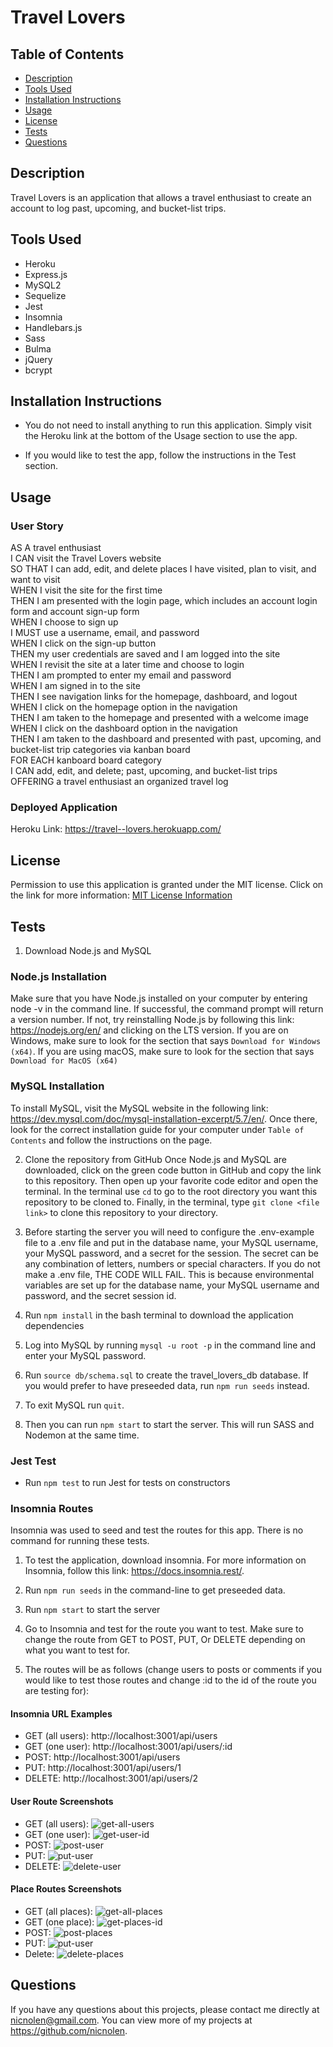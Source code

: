 
# Travel Lovers

## Table of Contents
* [Description](#description)
* [Tools Used](#tools-used)
* [Installation Instructions](#installation-instructions)
* [Usage](#usage)
* [License](#license)
* [Tests](#tests)
* [Questions](#questions)

## Description
Travel Lovers is an application that allows a travel enthusiast to create an account to log past, upcoming, and bucket-list trips.

## Tools Used
* Heroku
* Express.js
* MySQL2
* Sequelize
* Jest
* Insomnia
* Handlebars.js
* Sass
* Bulma
* jQuery
* bcrypt

## Installation Instructions

- You do not need to install anything to run this application. Simply visit the Heroku link at the bottom of the Usage section to use the app.

- If you would like to test the app, follow the instructions in the Test section.

## Usage 
### User Story
AS A travel enthusiast </br>
I CAN visit the Travel Lovers website </br>
SO THAT I can add, edit, and delete places I have visited, plan to visit, and want to visit </br>
WHEN I visit the site for the first time </br>
THEN I am presented with the login page, which includes an account login form and account sign-up form </br>
WHEN I choose to sign up </br>
I MUST use a username, email, and password </br>
WHEN I click on the sign-up button </br>
THEN my user credentials are saved and I am logged into the site </br>
WHEN I revisit the site at a later time and choose to login </br>
THEN I am prompted to enter my email and password </br>
WHEN I am signed in to the site </br>
THEN I see navigation links for the homepage, dashboard, and logout </br>
WHEN I click on the homepage option in the navigation </br>
THEN I am taken to the homepage and presented with a welcome image </br>
WHEN I click on the dashboard option in the navigation </br>
THEN I am taken to the dashboard and presented with past, upcoming, and bucket-list trip categories via kanban board </br>
FOR EACH kanboard board category </br>
I CAN add, edit, and delete; past, upcoming, and bucket-list trips </br>
OFFERING a travel enthusiast an organized travel log

### Deployed Application
Heroku Link: https://travel--lovers.herokuapp.com/

## License

Permission to use this application is granted under the MIT license.
Click on the link for more information: [MIT License Information](https://opensource.org/licenses/MIT)

## Tests
1. Download Node.js and MySQL
### Node.js Installation

Make sure that you have Node.js installed on your computer by entering node -v in the command line. If successful, the command prompt will return a version number. If not, try reinstalling Node.js by following this link: https://nodejs.org/en/ and clicking on the LTS version. If you are on Windows, make sure to look for the section that says `Download for Windows (x64)`. If you are using macOS, make sure to look for the section that says `Download for MacOS (x64)`

### MySQL Installation

To install MySQL, visit the MySQL website in the following link: https://dev.mysql.com/doc/mysql-installation-excerpt/5.7/en/. Once there, look for the correct installation guide for your computer under `Table of Contents` and follow the instructions on the page. 

2. Clone the repository from GitHub
Once Node.js and MySQL are downloaded, click on the green code button in GitHub and copy the link to this repository. Then open up your favorite code editor and open the terminal. In the terminal use `cd` to go to the root directory you want this repository to be cloned to. Finally, in the terminal, type `git clone <file link>` to clone this repository to your directory.

3. Before starting the server you will need to configure the .env-example file to a .env file and put in the database name, your MySQL username, your MySQL password, and a secret for the session. The secret can be any combination of letters, numbers or special characters. If you do not make a .env file, THE CODE WILL FAIL. This is because environmental variables are set up for the database name, your MySQL username and password, and the secret session id.

4. Run `npm install` in the bash terminal to download the application dependencies

5. Log into MySQL by running `mysql -u root -p` in the command line and enter your MySQL password. 

6. Run `source db/schema.sql` to create the travel_lovers_db database. If you would prefer to have preseeded data, run `npm run seeds` instead.

7. To exit MySQL run `quit`. 

8. Then you can run `npm start` to start the server. This will run SASS and Nodemon at the same time. 


### Jest Test
* Run `npm test` to run Jest for tests on constructors
### Insomnia Routes
Insomnia was used to seed and test the routes for this app. There is no command for running these tests. 
1. To test the application, download insomnia. For more information on Insomnia, follow this link: https://docs.insomnia.rest/.

2. Run `npm run seeds` in the command-line to get preseeded data. 

3. Run `npm start` to start the server

4. Go to Insomnia and test for the route you want to test. Make sure to change the route from GET to POST, PUT, Or DELETE depending on what you want to test for. 

5. The routes will be as follows (change users to posts or comments if you would like to test those routes and change :id to the id of the route you are testing for):

#### Insomnia URL Examples
- GET (all users): http://localhost:3001/api/users 
- GET (one user): http://localhost:3001/api/users/:id
- POST: http://localhost:3001/api/users
- PUT: http://localhost:3001/api/users/1
- DELETE: http://localhost:3001/api/users/2

#### User Route Screenshots

- GET (all users): ![get-all-users](https://user-images.githubusercontent.com/91860506/155267388-758fb92a-10fa-472d-9b2d-db3bba1e585a.png)
- GET (one user): ![get-user-id](https://user-images.githubusercontent.com/91860506/155267408-b0306e94-1123-45e1-8a0f-c0673f31f69f.png)
- POST: ![post-user](https://user-images.githubusercontent.com/91860506/155267423-17beae31-ad4a-487a-ab03-cd7bed5e240d.png)
- PUT: ![put-user](https://user-images.githubusercontent.com/91860506/155267432-d3a9a5ce-c281-49cb-bc17-e45b63b07d82.png)
- DELETE: ![delete-user](https://user-images.githubusercontent.com/91860506/155267371-b4e3d96b-a48a-48ca-9d64-cdf13aab3f00.png)

#### Place Routes Screenshots

- GET (all places): ![get-all-places](https://user-images.githubusercontent.com/91860506/155267380-89507b61-a957-4bbf-9d26-a01b63cc25de.PNG)
- GET (one place): ![get-places-id](https://user-images.githubusercontent.com/91860506/155267400-19b6c594-2947-44d8-8253-2f172f3280cf.PNG) 
- POST: ![post-places](https://user-images.githubusercontent.com/91860506/155267417-29cf5a3e-2b25-4db3-bd69-7ec51e6c29d1.PNG)
- PUT: ![put-user](https://user-images.githubusercontent.com/91860506/155267432-d3a9a5ce-c281-49cb-bc17-e45b63b07d82.png)
- Delete: ![delete-places](https://user-images.githubusercontent.com/91860506/155267361-3b8631cc-fcbd-49b0-b689-45f6f9931cd4.PNG)

## Questions
If you have any questions about this projects, please contact me directly at nicnolen@gmail.com. You can view more of my projects at https://github.com/nicnolen.



